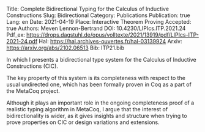 Title: Complete Bidirectional Typing for the Calculus of Inductive Constructions 
Slug: Bidirectional
Category: Publications
Publication: true
Lang: en
Date: 2021-04-19
Place: Interactive Theorem Proving
Accepted: true
Authors: Meven Lennon-Bertrand
DOI: 10.4230/LIPIcs.ITP.2021.24
Pdf_ex: https://drops.dagstuhl.de/opus/volltexte/2021/13919/pdf/LIPIcs-ITP-2021-24.pdf
Hal: https://hal.archives-ouvertes.fr/hal-03139924
Arxiv: https://arxiv.org/abs/2102.06513
Bib: ITP21.bib

In which I presents a bidirectional type system for the Calculus of Inductive Constructions (CIC).

The key property of this system is its completeness with respect to the usual undirected one, which has been formally proven in Coq as a part of the MetaCoq project.

Although it plays an important role in the ongoing completeness proof of a realistic typing algorithm in MetaCoq, I argue that the interest of bidirectionality is wider,
as it gives insights and structure when trying to prove properties on CIC or design variations and extensions.